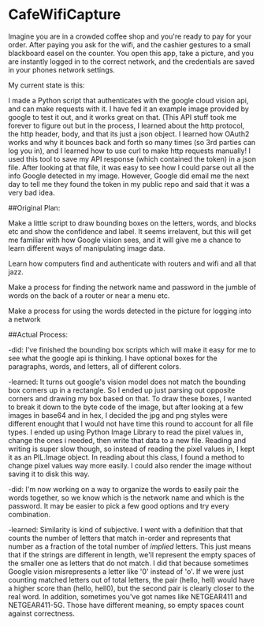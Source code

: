 # CafeWifiCapture

Imagine you are in a crowded coffee shop and you're ready to pay for your order. After paying you ask for the wifi, and the cashier gestures to a small blackboard easel on the counter. You open this app, take a picture, and you are instantly logged in to the correct network, and the credentials are saved in your phones network settings.

My current state is this:

I made a Python script that authenticates with the google cloud vision api, and can make requests with it. I have fed it an example image provided by google to test it out, and it works great on that. (This API stuff took me forever to figure out but in the process, I learned about the http protocol, the http header, body, and that its just a json object. I learned how OAuth2 works and why it bounces back and forth so many times (so 3rd parties can log you in), and I learned how to use curl to make http requests manually! I used this tool to save my API response (which contained the token) in a json file. After looking at that file, it was easy to see how I could parse out all the info Google detected in my image. However, Google did email me the next day to tell me they found the token in my public repo and said that it was a very bad idea.

##Original Plan:

Make a little script to draw bounding boxes on the letters, words, and blocks etc and show the confidence and label. It seems irrelavent, but this will get me familiar with how Google vision sees, and it will give me a chance to learn different ways of manipulating image data.

Learn how computers find and authenticate with routers and wifi and all that jazz.

Make a process for finding the network name and password in the jumble of words on the back of a router or near a menu etc.

Make a process for using the words detected in the picture for logging into a network

##Actual Process:

-did: I've finished the bounding box scripts which will make it easy for me to see what the google api is thinking. I have optional boxes for the paragraphs, words, and letters, all of different colors. 

-learned: It turns out google's vision model does not match the bounding box corners up in a rectangle. So I ended up just parsing out opposite corners and drawing my box based on that. To draw these boxes, I wanted to break it down to the byte code of the image, but after looking at a few images in base64 and in hex, I decided the jpg and png styles were different enought that I would not have time this round to account for all file types. I ended up using Python Image Library to read the pixel values in, change the ones i needed, then write that data to a new file. Reading and writing is super slow though, so instead of reading the pixel values in, I kept it as an PIL.Image object. In reading about this class, I found a method to change pixel values way more easily. I could also render the image without saving it to disk this way.


-did: I'm now working on a way to organize the words to easily pair the words together, so we know which is the network name and which is the password. It may be easier to pick a few good options and try every combination.

-learned: Similarity is kind of subjective. I went with a definition that that counts the number of letters that match in-order and represents that number as a fraction of the total number of *implied* letters. This just means that if the strings are different in length, we'll represent the empty spaces of the smaller one as letters that do not match. I did that because sometimes Google vision misrepresents a letter like '0' instead of 'o'. If we were just counting matched letters out of total letters, the pair (hello, hell) would have a higher score than (hello, hell0), but the second pair is clearly closer to the real word. In addition, sometimes you've got names like NETGEAR411 and NETGEAR411-5G. Those have different meaning, so empty spaces count against correctness. 
